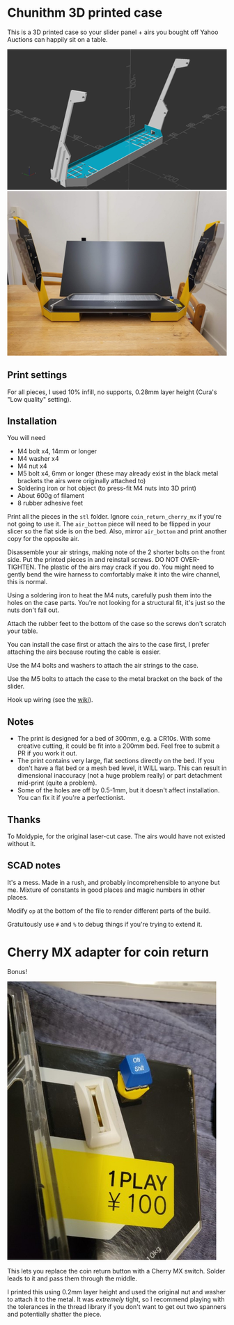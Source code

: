 # Chunithm 3D printed case

This is a 3D printed case so your slider panel + airs you bought off Yahoo
Auctions can happily sit on a table.

![Render](./img/render.png)
![IRL photo](./img/controller.jpg)

## Print settings
For all pieces, I used 10% infill, no supports, 0.28mm layer height (Cura's
"Low quality" setting).

## Installation
You will need
- M4 bolt x4, 14mm or longer
- M4 washer x4
- M4 nut x4
- M5 bolt x4, 6mm or longer (these may already exist in the black metal brackets
  the airs were originally attached to)
- Soldering iron or hot object (to press-fit M4 nuts into 3D print)
- About 600g of filament
- 8 rubber adhesive feet

Print all the pieces in the `stl` folder. Ignore `coin_return_cherry_mx` if
you're not going to use it. The `air_bottom` piece will need to be flipped in
your slicer so the flat side is on the bed. Also, mirror `air_bottom` and print
another copy for the opposite air.

Disassemble your air strings, making note of the 2 shorter bolts on the front
side. Put the printed pieces in and reinstall screws. DO NOT OVER-TIGHTEN. The
plastic of the airs may crack if you do. You might need to gently bend the wire
harness to comfortably make it into the wire channel, this is normal.

Using a soldering iron to heat the M4 nuts, carefully push them into the holes on
the case parts. You're not looking for a structural fit, it's just so
the nuts don't fall out.

Attach the rubber feet to the bottom of the case so the screws don't scratch
your table.

You can install the case first or attach the airs to the case first, I prefer
attaching the airs because routing the cable is easier.

Use the M4 bolts and washers to attach the air strings to the case.

Use the M5 bolts to attach the case to the metal bracket on the back of the
slider.

Hook up wiring (see the [wiki](https://rhythm-cons.wiki/w/Chunithm)).

## Notes
- The print is designed for a bed of 300mm, e.g. a CR10s. With some creative
  cutting, it could be fit into a 200mm bed. Feel free to submit a PR if you
  work it out.
- The print contains very large, flat sections directly on the bed. If you don't
  have a flat bed or a mesh bed level, it WILL warp. This can result in
  dimensional inaccuracy (not a huge problem really) or part detachment
  mid-print (quite a problem).
- Some of the holes are off by 0.5-1mm, but it doesn't affect installation. You
  can fix it if you're a perfectionist.

## Thanks
To Moldypie, for the original laser-cut case. The airs would have not existed
without it.

## SCAD notes
It's a mess. Made in a rush, and probably incomprehensible to anyone but me.
Mixture of constants in good places and magic numbers in other places.

Modify `op` at the bottom of the file to render different parts of the build.

Gratuitously use `#` and `%` to debug things if you're trying to extend it.

# Cherry MX adapter for coin return
Bonus!

![Cherry adapter](./img/cherry.jpg)

This lets you replace the coin return button with a Cherry MX switch. Solder
leads to it and pass them through the middle.

I printed this using 0.2mm layer height and used the original nut and washer
to attach it to the metal. It was _extremely_ tight, so I recommend playing with
the tolerances in the thread library if you don't want to get out two spanners
and potentially shatter the piece.
